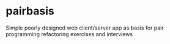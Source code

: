 # pairbasis
Simple poorly designed web client/server app as basis for pair programming refactoring exercises and interviews
